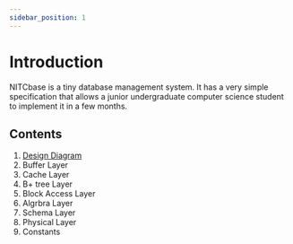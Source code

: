 ```yaml
---
sidebar_position: 1
---
```


# Introduction

NITCbase is a tiny database management system. It has a very simple specification that allows a junior undergraduate computer science student to implement it in a few months.

## Contents
1. [Design Diagram](https://nitcbase.github.io/design/sys_design.html)
2. Buffer Layer
3. Cache Layer
4. B+ tree Layer
5. Block Access Layer
6. Algrbra Layer
7. Schema Layer
8. Physical Layer
9. Constants
